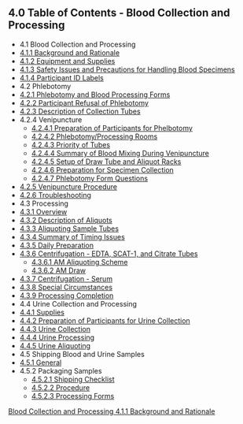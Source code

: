## 4.0 Table of Contents - Blood Collection and Processing

* 4.1 Blood Collection and Processing
 * [4.1.1 Background and Rationale](:pages_path:/manuals/blood-collection-processing/4-01-01-background-and-rationale.md)
 * [4.1.2 Equipment and Supplies](:pages_path:/manuals/blood-collection-processing/4-01-02-equipment.md)
 * [4.1.3 Safety Issues and Precautions for Handling Blood Specimens](:pages_path:/manuals/blood-collection-processing/4-01-03-safety-issues-and-precautions.md)
 * [4.1.4 Participant ID Labels](:pages_path:/manuals/blood-collection-processing/4-01-04-ppt-id-labels.md)
* 4.2 Phlebotomy
 * [4.2.1 Phlebotomy and Blood Processing Forms](:pages_path:/manuals/blood-collection-processing/4-02-01-phlebotomy-and-blood-processing-forms.md)
 * [4.2.2 Participant Refusal of Phlebotomy](:pages_path:/manuals/blood-collection-processing/4-02-02-ppt-refusal.md)
 * [4.2.3 Description of Collection Tubes](:pages_path:/manuals/blood-collection-processing/4-02-03-description-of-collection-tubes.md)
 * 4.2.4 Venipuncture
   * [4.2.4.1 Preparation of Participants for Phelbotomy](:pages_path:/manuals/blood-collection-processing/4-02-04-01-preparation-of-pt.md)
   * [4.2.4.2 Phlebotomy/Processing Rooms](:pages_path:/manuals/blood-collection-processing/4-02-04-02-phlebotomy-processing-rooms.md)
   * [4.2.4.3 Priority of Tubes](:pages_path:/manuals/blood-collection-processing/4-02-04-03-priority-of-tubes.md)
   * [4.2.4.4 Summary of Blood Mixing During Venipuncture](:pages_path:/manuals/blood-collection-processing/4-02-04-04-summary-of-blood-mixing.md)
   * [4.2.4.5 Setup of Draw Tube and Aliquot Racks](:pages_path:/manuals/blood-collection-processing/4-02-04-05-set-up-of-draw-tube.md)
   * [4.2.4.6 Preparation for Specimen Collection](:pages_path:/manuals/blood-collection-processing/4-02-04-06-preparation-for-specimen-collection.md)
   * [4.2.4.7 Phlebotomy Form Questions](:pages_path:/manuals/blood-collection-processing/4-02-04-07-phlebotomy-form-questions.md)
 * [4.2.5 Venipuncture Procedure](:pages_path:/manuals/blood-collection-processing/4-02-05-venipuncture-procedure.md)
 * [4.2.6 Troubleshooting](:pages_path:/manuals/blood-collection-processing/4-02-06-troubleshooting.md)
* 4.3 Processing
 * [4.3.1 Overview](:pages_path:/manuals/blood-collection-processing/4-03-01-processing-overview.md)
 * [4.3.2 Description of Aliquots](:pages_path:/manuals/blood-collection-processing/4-03-02-aliquots-description.md)
 * [4.3.3 Aliquoting Sample Tubes](:pages_path:/manuals/blood-collection-processing/4-03-03-aliquoting-sample-tubes.md)
 * [4.3.4 Summary of Timing Issues](:pages_path:/manuals/blood-collection-processing/4-03-04-summary-of-timing-issues.md)
 * [4.3.5 Daily Preparation](:pages_path:/manuals/blood-collection-processing/4-03-05-daily-preparation.md)
 * [4.3.6 Centrifugation - EDTA, SCAT-1, and Citrate Tubes](:pages_path:/manuals/blood-collection-processing/4-03-06-00-centrifugation-edta-etc.md)
    * [4.3.6.1 AM Aliquoting Scheme](:pages_path:/manuals/blood-collection-processing/4-03-06-01-am-aliquoting-scheme.md)
    * [4.3.6.2 AM Draw](:pages_path:/manuals/blood-collection-processing/4-03-06-02-am-draw.md)
 * [4.3.7 Centrifugation - Serum](:pages_path:/manuals/blood-collection-processing/4-03-07-centrifugation-serum.md)
 * [4.3.8 Special Circumstances](:pages_path:/manuals/blood-collection-processing/4-03-08-special-circumstances.md)
 * [4.3.9 Processing Completion](:pages_path:/manuals/blood-collection-processing/4-03-09-processing-completion.md)
* 4.4 Urine Collection and Processing
 * [4.4.1 Supplies](:pages_path:/manuals/blood-collection-processing/4-04-01-supplies.md)
 * [4.4.2 Preparation of Participants for Urine Collection](:pages_path:/manuals/blood-collection-processing/4-04-02-urine-collection-preparation.md)
 * [4.4.3 Urine Collection](:pages_path:/manuals/blood-collection-processing/4-04-03-urine-collection.md)
 * [4.4.4 Urine Processing](:pages_path:/manuals/blood-collection-processing/4-04-04-urine-processing.md)
 * [4.4.5 Urine Aliquoting](:pages_path:/manuals/blood-collection-processing/4-04-05-aliquoting.md)
* 4.5 Shipping Blood and Urine Samples
 * [4.5.1 General](:pages_path:/manuals/blood-collection-processing/4-05-01-general.md)
 * 4.5.2 Packaging Samples
    * [4.5.2.1 Shipping Checklist](:pages_path:/manuals/blood-collection-processing/4-05-02-01-shipping-checklist.md)
    * [4.5.2.2 Procedure](:pages_path:/manuals/blood-collection-processing/4-05-02-02-procedure.md)
    * [4.5.2.3 Processing Forms](:pages_path:/manuals/blood-collection-processing/4-05-02-03-processing-forms.md)


<div class="center">
<div class="btn-group">
  <a href=":pages_path:/manuals/blood-collection-processing" class="btn btn-default">
    <span class="glyphicon glyphicon-chevron-up"></span>
    Blood Collection and Processing
  </a>

  <a href=":pages_path:/manuals/endothelial-function/blood-collection-processing/4-01-01-background-and-rationale.md" class="btn btn-success">
    4.1.1 Background and Rationale
    <span class="glyphicon glyphicon-chevron-right"></span>
  </a>
</div>
</div>